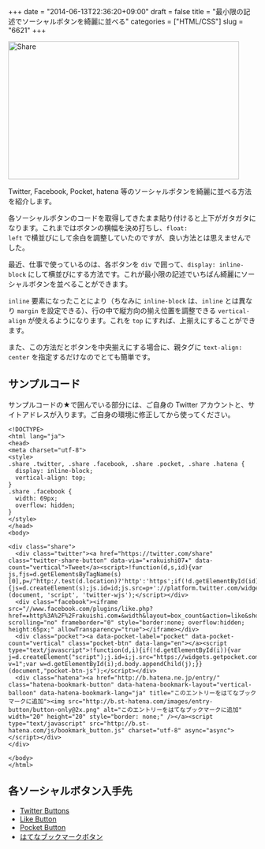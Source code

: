 +++
date = "2014-06-13T22:36:20+09:00"
draft = false
title = "最小限の記述でソーシャルボタンを綺麗に並べる"
categories = ["HTML/CSS"]
slug = "6621"
+++

<img class="align-center" src="/images/2014/06/share.png" alt="Share" title="share.png" border="0" width="468" height="280" />

Twitter, Facebook, Pocket, hatena 等のソーシャルボタンを綺麗に並べる方法を紹介します。

各ソーシャルボタンのコードを取得してきたまま貼り付けると上下がガタガタになります。これまではボタンの横幅を決め打ちし、<code>float: left</code> で横並びにして余白を調整していたのですが、良い方法とは思えませんでした。

最近、仕事で使っているのは、各ボタンを <code>div</code> で囲って、<code>display: inline-block</code> にして横並びにする方法です。これが最小限の記述でいちばん綺麗にソーシャルボタンを並べることができます。

<code>inline</code> 要素になったことにより（ちなみに <code>inline-block</code> は、<code>inline</code> とは異なり <code>margin</code> を設定できる）、行の中で縦方向の揃え位置を調整できる <code>vertical-align</code> が使えるようになります。これを <code>top</code> にすれば、上揃えにすることができます。

また、この方法だとボタンを中央揃えにする場合に、親タグに <code>text-align: center</code> を指定するだけなのでとても簡単です。

<h2>サンプルコード</h2>

サンプルコードの★で囲んでいる部分には、ご自身の Twitter アカウントと、サイトアドレスが入ります。ご自身の環境に修正してから使ってください。

<pre><code>&lt;!DOCTYPE&gt;
&lt;html lang="ja"&gt;
&lt;head&gt;
&lt;meta charset="utf-8"&gt;
&lt;style&gt;
.share .twitter, .share .facebook, .share .pocket, .share .hatena {
  display: inline-block;
  vertical-align: top;
}
.share .facebook {
  width: 69px;
  overflow: hidden;
}
&lt;/style&gt;
&lt;/head&gt;
&lt;body&gt;

&lt;div class="share"&gt;
  &lt;div class="twitter"&gt;&lt;a href="https://twitter.com/share" class="twitter-share-button" data-via="★rakuishi07★" data-count="vertical"&gt;Tweet&lt;/a&gt;&lt;script&gt;!function(d,s,id){var js,fjs=d.getElementsByTagName(s)[0],p=/^http:/.test(d.location)?'http':'https';if(!d.getElementById(id)){js=d.createElement(s);js.id=id;js.src=p+'://platform.twitter.com/widgets.js';fjs.parentNode.insertBefore(js,fjs);}}(document, 'script', 'twitter-wjs');&lt;/script&gt;&lt;/div&gt;
  &lt;div class="facebook"&gt;&lt;iframe src="//www.facebook.com/plugins/like.php?href=★http%3A%2F%2Frakuishi.com★&amp;width&amp;layout=box_count&amp;action=like&amp;show_faces=false&amp;share=false&amp;height=65" scrolling="no" frameborder="0" style="border:none; overflow:hidden; height:65px;" allowTransparency="true"&gt;&lt;/iframe&gt;&lt;/div&gt;
  &lt;div class="pocket"&gt;&lt;a data-pocket-label="pocket" data-pocket-count="vertical" class="pocket-btn" data-lang="en"&gt;&lt;/a&gt;&lt;script type="text/javascript"&gt;!function(d,i){if(!d.getElementById(i)){var j=d.createElement("script");j.id=i;j.src="https://widgets.getpocket.com/v1/j/btn.js?v=1";var w=d.getElementById(i);d.body.appendChild(j);}}(document,"pocket-btn-js");&lt;/script&gt;&lt;/div&gt;
  &lt;div class="hatena"&gt;&lt;a href="http://b.hatena.ne.jp/entry/" class="hatena-bookmark-button" data-hatena-bookmark-layout="vertical-balloon" data-hatena-bookmark-lang="ja" title="このエントリーをはてなブックマークに追加"&gt;&lt;img src="http://b.st-hatena.com/images/entry-button/button-only@2x.png" alt="このエントリーをはてなブックマークに追加" width="20" height="20" style="border: none;" /&gt;&lt;/a&gt;&lt;script type="text/javascript" src="http://b.st-hatena.com/js/bookmark_button.js" charset="utf-8" async="async"&gt;&lt;/script&gt;&lt;/div&gt;
&lt;/div&gt;

&lt;/body&gt;
&lt;/html&gt;</code></pre>

<h2>各ソーシャルボタン入手先</h2>

<ul>
<li><a href="https://about.twitter.com/resources/buttons" target="_blank">Twitter Buttons</a></li>
<li><a href="https://developers.facebook.com/docs/plugins/like-button" target="_blank">Like Button</a></li>
<li><a href="http://getpocket.com/publisher/button" target="_blank">Pocket Button</a></li>
<li><a href="http://b.hatena.ne.jp/guide/bbutton" target="_blank">はてなブックマークボタン</a></li>
</ul>
